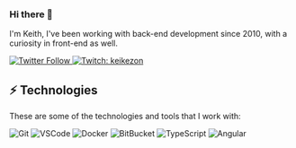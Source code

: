### Hi there 👋

<p>
  I'm Keith, I've been working with back-end development since 2010, with a curiosity in front-end as well.
</p>

<p>
  <a href="https://twitter.com/keikezon" rel="nofollow">
    <img alt="Twitter Follow" src="https://img.shields.io/twitter/follow/keikezon?style=social" style="max-width:100%;">
  </a>
  <a href="https://www.twitch.tv/keikezon" rel="nofollow">
    <img alt="Twitch: keikezon" src="https://img.shields.io/badge/-Twitch-blueviolet?style=flat-square&amp;logo=Twitch&amp;logoColor=white&amp;link=https://www.twitch.tv/keikezon" style="max-width:100%;">
  </a>
</p>

<h2><g-emoji class="g-emoji" alias="zap" fallback-src="https://github.githubassets.com/images/icons/emoji/unicode/26a1.png">⚡</g-emoji> Technologies</h2>
<p>
  These are some of the technologies and tools that I work with:
</p>
<p>
    <img alt="Git" src="https://img.shields.io/badge/-Git-black?style=flat-square&amp;logo=git" style="max-width:100%;">
    <img alt="VSCode" src="https://img.shields.io/badge/-VSCode-007ACC?style=flat-square&amp;logo=visual-studio-code&amp;logoColor=white" style="max-width:100%;">
    <img alt="Docker" src="https://img.shields.io/badge/-Docker-2496ED?style=flat-square&amp;logo=docker&amp;logoColor=white" style="max-width:100%;">
    <img alt="BitBucket" src="https://img.shields.io/badge/-BitBucket-darkblue?style=flat-square&amp;logo=bitbucket" style="max-width:100%;">
    <img alt="TypeScript" src="https://img.shields.io/badge/-TypeScript-007ACC?style=flat-square&amp;logo=typescript" style="max-width:100%;">
    <img alt="Angular" src="https://img.shields.io/badge/-Angular-DD0031?style=flat-square&amp;logo=angular" style="max-width:100%;">
</p>

<!--
**keikezon/keikezon** is a ✨ _special_ ✨ repository because its `README.md` (this file) appears on your GitHub profile.

Here are some ideas to get you started:

- 🔭 I’m currently working on ...
- 🌱 I’m currently learning ...
- 👯 I’m looking to collaborate on ...
- 🤔 I’m looking for help with ...
- 💬 Ask me about ...
- 📫 How to reach me: ...
- 😄 Pronouns: ...
- ⚡ Fun fact: ...
-->
